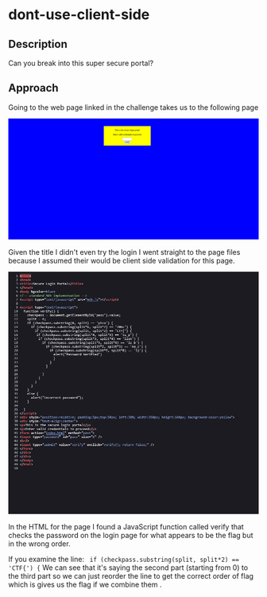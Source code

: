 # dont-use-client-side

## Description

Can you break into this super secure portal?

## Approach

Going to the web page linked in the challenge takes us to the following page

![Login Page](images/login.png)

Given the title I didn't even try the login I went straight to the page files because I assumed their would be client side validation for this page.

![HTML Source Code](images/source.png)

In the HTML for the page I found a JavaScript function called verify that checks the password on the login page for what appears to be the flag but in the wrong order.

If you examine the line: ` if (checkpass.substring(split, split*2) == 'CTF{') {` We can see that it's saying the second part (starting from 0) to the third part so we can just reorder the line to get the correct order of flag which is gives us the flag if we combine them
.